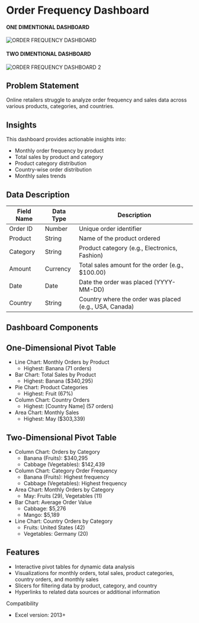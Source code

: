 # Order Frequency Dashboard

#### ONE DIMENTIONAL DASHBOARD
![ORDER FREQUENCY DASHBOARD](https://github.com/user-attachments/assets/bf9f15a6-7c45-405a-a6a5-4b9b8b2f0152)



#### TWO DIMENTIONAL DASHBOARD
![ORDER FREQUENCY DASHBOARD 2](https://github.com/user-attachments/assets/e1fa759d-bcb9-4335-8928-e89cd836fa77)





## Problem Statement

Online retailers struggle to analyze order frequency and sales data across various products, categories, and countries.


## Insights

This dashboard provides actionable insights into:


- Monthly order frequency by product
- Total sales by product and category
- Product category distribution
- Country-wise order distribution
- Monthly sales trends


## Data Description


| Field Name | Data Type | Description |
| --- | --- | --- |
| Order ID | Number | Unique order identifier |
| Product | String | Name of the product ordered |
| Category | String | Product category (e.g., Electronics, Fashion) |
| Amount | Currency | Total sales amount for the order (e.g., $100.00) |
| Date | Date | Date the order was placed (YYYY-MM-DD) |
| Country | String | Country where the order was placed (e.g., USA, Canada) |


## Dashboard Components


## One-Dimensional Pivot Table

- Line Chart: Monthly Orders by Product
    - Highest: Banana (71 orders)
- Bar Chart: Total Sales by Product
    - Highest: Banana ($340,295)
- Pie Chart: Product Categories
    - Highest: Fruit (67%)
- Column Chart: Country Orders
    - Highest: [Country Name] (57 orders)
- Area Chart: Monthly Sales
    - Highest: May ($303,339)


## Two-Dimensional Pivot Table

- Column Chart: Orders by Category
    - Banana (Fruits): $340,295
    - Cabbage (Vegetables): $142,439
- Column Chart: Category Order Frequency
    - Banana (Fruits): Highest frequency
    - Cabbage (Vegetables): Highest frequency
- Area Chart: Monthly Orders by Category
    - May: Fruits (29), Vegetables (11)
- Bar Chart: Average Order Value
    - Cabbage: $5,276
    - Mango: $5,189
- Line Chart: Country Orders by Category
    - Fruits: United States (42)
    - Vegetables: Germany (20)


## Features

- Interactive pivot tables for dynamic data analysis
- Visualizations for monthly orders, total sales, product categories, country orders, and monthly sales
- Slicers for filtering data by product, category, and country
- Hyperlinks to related data sources or additional information


Compatibility

- Excel version: 2013+

